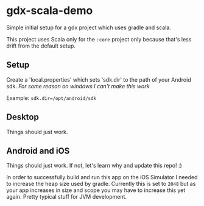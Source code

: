 # gdx-scala-demo
Simple initial setup for a gdx project which uses gradle and scala.

This project uses Scala only for the `:core` project only because that's less drift from the default setup.

## Setup
Create a 'local.properties' which sets 'sdk.dir' to the path of your Android sdk.
*For some reason on windows I can't make this work*

Example: `sdk.dir=/opt/android/sdk`

## Desktop
Things should just work.

## Android and iOS
Things should just work. If not, let's learn why and update this repo! :)

In order to successfully build and run this app on the iOS Simulator I needed to increase the
heap size used by gradle. Currently this is set to `2048` but as your app increases in size and
scope you may have to increase this yet again. Pretty typical stuff for JVM development.
